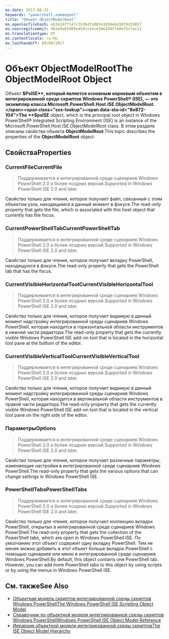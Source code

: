 ```yaml
---
ms.date: 2017-08-25
keywords: "powershell,командлет"
title: "Объект ObjectModelRoot"
ms.openlocfilehash: eb3424ff147c35364fa08543d59ebd30f6d2d857
ms.sourcegitcommit: d6ab9ab5909ed59cce4ce30e29457e0e75c7ac12
ms.translationtype: HT
ms.contentlocale: ru-RU
ms.lasthandoff: 09/08/2017
---
```

# <a name="the-objectmodelroot-object"></a><span data-ttu-id="8e872-103">Объект ObjectModelRoot</span><span class="sxs-lookup"><span data-stu-id="8e872-103">The ObjectModelRoot Object</span></span>

<span data-ttu-id="8e872-104">Объект **$PsISE**, который является основным корневым объектом в интегрированной среде скриптов Windows PowerShell® (ISE), — это экземпляр класса Microsoft.PowerShell.Host.ISE.ObjectModelRoot.</span><span class="sxs-lookup"><span data-stu-id="8e872-104">The **$psISE** object, which is the principal root object in Windows PowerShell® Integrated Scripting Environment (ISE) is an instance of the Microsoft.PowerShell.Host.ISE.ObjectModelRoot class.</span></span>
<span data-ttu-id="8e872-105">В этом разделе описаны свойства объекта **ObjectModelRoot**.</span><span class="sxs-lookup"><span data-stu-id="8e872-105">This topic describes the properties of the **ObjectModelRoot** object.</span></span>

## <a name="properties"></a><span data-ttu-id="8e872-106">Свойства</span><span class="sxs-lookup"><span data-stu-id="8e872-106">Properties</span></span>

### <a name="currentfile"></a><span data-ttu-id="8e872-107">CurrentFile</span><span class="sxs-lookup"><span data-stu-id="8e872-107">CurrentFile</span></span>

> <span data-ttu-id="8e872-108">Поддерживается в интегрированной среде сценариев Windows PowerShell 2.0 и более поздних версий.</span><span class="sxs-lookup"><span data-stu-id="8e872-108">Supported in Windows PowerShell ISE 2.0 and later.</span></span> 

<span data-ttu-id="8e872-109">Свойство только для чтения, которое получает файл, связанный с этим объектом узла, находящимся в данный момент в фокусе.</span><span class="sxs-lookup"><span data-stu-id="8e872-109">The read-only property that gets the file, which is associated with this host object that currently has the focus.</span></span>

### <a name="currentpowershelltab"></a><span data-ttu-id="8e872-110">CurrentPowerShellTab</span><span class="sxs-lookup"><span data-stu-id="8e872-110">CurrentPowerShellTab</span></span>

> <span data-ttu-id="8e872-111">Поддерживается в интегрированной среде сценариев Windows PowerShell 2.0 и более поздних версий.</span><span class="sxs-lookup"><span data-stu-id="8e872-111">Supported in Windows PowerShell ISE 2.0 and later.</span></span>

<span data-ttu-id="8e872-112">Свойство только для чтения, которое получает вкладку PowerShell, находящуюся в фокусе.</span><span class="sxs-lookup"><span data-stu-id="8e872-112">The read-only property that gets the PowerShell tab that has the focus.</span></span>

### <a name="currentvisiblehorizontaltool"></a><span data-ttu-id="8e872-113">CurrentVisibleHorizontalTool</span><span class="sxs-lookup"><span data-stu-id="8e872-113">CurrentVisibleHorizontalTool</span></span>

> <span data-ttu-id="8e872-114">Поддерживается в интегрированной среде сценариев Windows PowerShell 2.0 и более поздних версий.</span><span class="sxs-lookup"><span data-stu-id="8e872-114">Supported in Windows PowerShell ISE 2.0 and later.</span></span>

<span data-ttu-id="8e872-115">Свойство только для чтения, которое получает видимую в данный момент надстройку интегрированной среды сценариев Windows PowerShell, которая находится в горизонтальной области инструментов в нижней части редактора.</span><span class="sxs-lookup"><span data-stu-id="8e872-115">The read-only property that gets the currently visible Windows PowerShell ISE add-on tool that is located in the horizontal tool pane at the bottom of the editor.</span></span>

### <a name="currentvisibleverticaltool"></a><span data-ttu-id="8e872-116">CurrentVisibleVerticalTool</span><span class="sxs-lookup"><span data-stu-id="8e872-116">CurrentVisibleVerticalTool</span></span>

> <span data-ttu-id="8e872-117">Поддерживается в интегрированной среде сценариев Windows PowerShell 2.0 и более поздних версий.</span><span class="sxs-lookup"><span data-stu-id="8e872-117">Supported in Windows PowerShell ISE 2.0 and later.</span></span> 

<span data-ttu-id="8e872-118">Свойство только для чтения, которое получает видимую в данный момент надстройку интегрированной среды сценариев Windows PowerShell, которая находится в вертикальной области инструментов в правой части редактора.</span><span class="sxs-lookup"><span data-stu-id="8e872-118">The read-only property that gets the currently visible Windows PowerShell ISE add-on tool that is located in the vertical tool pane on the right side of the editor.</span></span>

### <a name="options"></a><span data-ttu-id="8e872-119">Параметры</span><span class="sxs-lookup"><span data-stu-id="8e872-119">Options</span></span>

> <span data-ttu-id="8e872-120">Поддерживается в интегрированной среде сценариев Windows PowerShell 2.0 и более поздних версий.</span><span class="sxs-lookup"><span data-stu-id="8e872-120">Supported in Windows PowerShell ISE 2.0 and later.</span></span> 

<span data-ttu-id="8e872-121">Свойство только для чтения, которое получает различные параметры, изменяющие настройки в интегрированной среде сценариев Windows PowerShell.</span><span class="sxs-lookup"><span data-stu-id="8e872-121">The read-only property that gets the various options that can change settings in Windows PowerShell ISE.</span></span>

### <a name="powershelltabs"></a><span data-ttu-id="8e872-122">PowerShellTabs</span><span class="sxs-lookup"><span data-stu-id="8e872-122">PowerShellTabs</span></span>

> <span data-ttu-id="8e872-123">Поддерживается в интегрированной среде сценариев Windows PowerShell 2.0 и более поздних версий.</span><span class="sxs-lookup"><span data-stu-id="8e872-123">Supported in Windows PowerShell ISE 2.0 and later.</span></span> 

<span data-ttu-id="8e872-124">Свойство только для чтения, которое получает коллекцию вкладок PowerShell, открытых в интегрированной среде сценариев Windows PowerShell.</span><span class="sxs-lookup"><span data-stu-id="8e872-124">The read-only property that gets the collection of the PowerShell tabs, which are open in Windows PowerShell ISE.</span></span> <span data-ttu-id="8e872-125">По умолчанию этот объект содержит одну вкладку PowerShell. Тем не менее можно добавить в этот объект больше вкладок PowerShell с помощью сценариев или меню в интегрированной среде сценариев Windows PowerShell.</span><span class="sxs-lookup"><span data-stu-id="8e872-125">By default, this object contains one PowerShell tab. However, you can add more PowerShell tabs to this object by using scripts or by using the menus in Windows PowerShell ISE.</span></span>

## <a name="see-also"></a><span data-ttu-id="8e872-126">См. также</span><span class="sxs-lookup"><span data-stu-id="8e872-126">See Also</span></span>

- [<span data-ttu-id="8e872-127">Объектная модель скриптов интегрированной среды скриптов Windows PowerShell</span><span class="sxs-lookup"><span data-stu-id="8e872-127">The Windows PowerShell ISE Scripting Object Model</span></span>](The-Windows-PowerShell-ISE-Scripting-Object-Model.md)
- [<span data-ttu-id="8e872-128">Справочник по объектной модели интегрированной среды скриптов Windows PowerShell</span><span class="sxs-lookup"><span data-stu-id="8e872-128">Windows PowerShell ISE Object Model Reference</span></span>](Windows-PowerShell-ISE-Object-Model-Reference.md)
- [<span data-ttu-id="8e872-129">Иерархия объектной модели интегрированной среды скриптов</span><span class="sxs-lookup"><span data-stu-id="8e872-129">The ISE Object Model Hierarchy</span></span>](The-ISE-Object-Model-Hierarchy.md)
